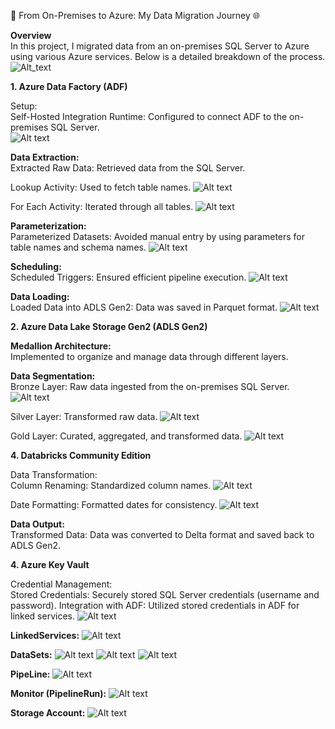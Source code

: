 🚀 From On-Premises to Azure: My Data Migration Journey 🌐

**Overview**  
In this project, I migrated data from an on-premises SQL Server to Azure using various Azure services. Below is a detailed breakdown of the process.  
![Alt_text](https://github.com/VarunK715/azuredataproject/blob/main/screenshot/mini-project.png)

**1. Azure Data Factory (ADF)** 

Setup:  
Self-Hosted Integration Runtime: Configured to connect ADF to the on-premises SQL Server.  
![Alt text](https://github.com/VarunK715/azuredataproject/blob/main/screenshot/ir.png)

**Data Extraction:**  
Extracted Raw Data: Retrieved data from the SQL Server.  

Lookup Activity: Used to fetch table names.
![Alt text](https://github.com/VarunK715/azuredataproject/blob/main/screenshot/lookup.png)

For Each Activity: Iterated through all tables.
![Alt text](https://github.com/VarunK715/azuredataproject/blob/main/screenshot/foreach.png)

**Parameterization:**  
Parameterized Datasets: Avoided manual entry by using parameters for table names and schema names.
![Alt text](https://github.com/VarunK715/azuredataproject/blob/main/screenshot/dataset3.png)

**Scheduling:**  
Scheduled Triggers: Ensured efficient pipeline execution.
![Alt text](https://github.com/VarunK715/azuredataproject/blob/main/screenshot/trigger.png)

**Data Loading:**  
Loaded Data into ADLS Gen2: Data was saved in Parquet format.
![Alt text](https://github.com/VarunK715/azuredataproject/blob/main/screenshot/storagemount.png)

**2. Azure Data Lake Storage Gen2 (ADLS Gen2)**  

**Medallion Architecture:**  
Implemented to organize and manage data through different layers.

**Data Segmentation:**  
Bronze Layer: Raw data ingested from the on-premises SQL Server.
![Alt text](https://github.com/VarunK715/azuredataproject/blob/main/screenshot/bronze.png)

Silver Layer: Transformed raw data.
![Alt text](https://github.com/VarunK715/azuredataproject/blob/main/screenshot/silver.png)

Gold Layer: Curated, aggregated, and transformed data.
![Alt text](https://github.com/VarunK715/azuredataproject/blob/main/screenshot/gold.png)



**4. Databricks Community Edition**  
   
Data Transformation:  
Column Renaming: Standardized column names.
![Alt text](https://github.com/VarunK715/azuredataproject/blob/main/screenshot/stog.png)

Date Formatting: Formatted dates for consistency.
![Alt text](https://github.com/VarunK715/azuredataproject/blob/main/screenshot/btos.png)

**Data Output:**  
Transformed Data: Data was converted to Delta format and saved back to ADLS Gen2.

**4. Azure Key Vault**  

Credential Management:  
Stored Credentials: Securely stored SQL Server credentials (username and password).
Integration with ADF: Utilized stored credentials in ADF for linked services.
![Alt text](https://github.com/VarunK715/azuredataproject/blob/main/screenshot/sqlserverekv.png)


**LinkedServices:**
![Alt text](https://github.com/VarunK715/azuredataproject/blob/main/screenshot/linkedservice.png)

**DataSets:**
![Alt text](https://github.com/VarunK715/azuredataproject/blob/main/screenshot/dataset1.png)
![Alt text](https://github.com/VarunK715/azuredataproject/blob/main/screenshot/dataset2.png)
![Alt text](https://github.com/VarunK715/azuredataproject/blob/main/screenshot/dataset3.png)

**PipeLine:**
![Alt text](https://github.com/VarunK715/azuredataproject/blob/main/screenshot/pipeline.png)

**Monitor (PipelineRun):**
![Alt text](https://github.com/VarunK715/azuredataproject/blob/main/screenshot/pipelinerun.png)

**Storage Account:**
![Alt text](https://github.com/VarunK715/azuredataproject/blob/main/screenshot/storageac.png)


